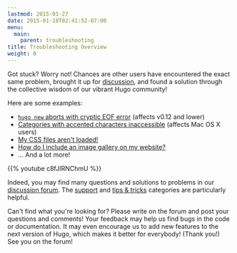 ```yaml
---
lastmod: 2015-01-27
date: 2015-01-18T02:41:52-07:00
menu:
  main:
    parent: troubleshooting
title: Troubleshooting Overview
weight: 0
---
```


Got stuck? Worry not! Chances are other users have encountered
the exact same problem, brought it up for
[discussion](http://discuss.gohugo.io/), and found a solution
through the collective wisdom of our vibrant Hugo community!

Here are some examples:

* [`hugo new` aborts with cryptic EOF error](/troubleshooting/strange-eof-error/) (affects v0.12 and lower)
* [Categories with accented characters inaccessible](/troubleshooting/categories-with-accented-characters/) (affects Mac OS&nbsp;X users)
* [My CSS files aren't loaded!](http://discuss.gohugo.io/t/deployment-workflow/90/15)
* [How do I include an image gallery on my website?](http://discuss.gohugo.io/t/image-gallery/594)
* ... And a lot more!

{{% youtube c8fJIRNChmU %}}

Indeed, you may find many questions and solutions
to problems in our [discussion forum](http://discuss.gohugo.io/). The [support](http://discuss.gohugo.io/category/support)
and [tips & tricks](http://discuss.gohugo.io/category/tips-tricks)
categories are particularly helpful.

Can't find what you're looking for? Please write on the forum and post your questions
and comments! Your feedback may help us find bugs in the code or documentation. It may even encourage us to add new features to the next version of Hugo, which makes it better for everybody! (Thank you!) See you on the forum!
